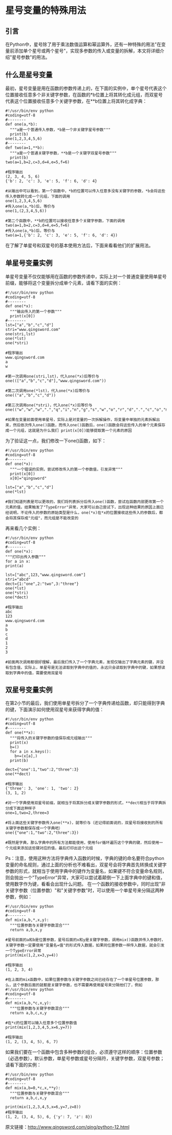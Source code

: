 # 星号变量的特殊用法
## 引言

在Python中，星号除了用于乘法数值运算和幂运算外，还有一种特殊的用法"在变量前添加单个星号或两个星号"，实现多参数的传入或变量的拆解，本文将详细介绍"星号参数"的用法。

## 什么是星号变量

最初，星号变量是用在函数的参数传递上的，在下面的实例中，单个星号代表这个位置接收任意多个非关键字参数，在函数的*b位置上将其转化成元组，而双星号代表这个位置接收任意多个关键字参数，在**b位置上将其转化成字典：

    #!/usr/bin/env python
    #coding=utf-8
    #--------
    def one(a,*b):
      """a是一个普通传入参数，*b是一个非关键字星号参数"""
      print(b)
    one(1,2,3,4,5,6)
    #--------
    def two(a=1,**b):
      """a是一个普通关键字参数，**b是一个关键字双星号参数"""
      print(b)
    two(a=1,b=2,c=3,d=4,e=5,f=6)

    #程序输出
    (2, 3, 4, 5, 6)
    {'b': 2, 'c': 3, 'e': 5, 'f': 6, 'd': 4}

    #从输出中可以看到，第一个函数中，*b的位置可以传入任意多没有关键字的参数，*b会将这些传入参数转化成一个元组，下面的调用
    one(1,2,3,4,5,6)
    #传入one(a,*b)后，等价与
    one(1,(2,3,4,5,6))

    #第二个函数中，**b的位置可以接收任意多个关键字参数，下面的调用
    two(a=1,b=2,c=3,d=4,e=5,f=6)
    #传入one(a,*b)后，等价与
    two(a=1,{'b': 2, 'c': 3, 'e': 5, 'f': 6, 'd': 4})

在了解了单星号和双星号的基本使用方法后，下面来看看他们的扩展用法。

## 单星号变量实例

单星号变量不仅仅能够用在函数的参数传递中，实际上对一个普通变量使用单星号前缀，能够将这个变量拆分成单个元素，请看下面的实例：

    #!/usr/bin/env python
    #coding=utf-8
    #--------
    def one(*x):
      """输出传入的第一个参数"""
      print(x[0])
    #--------
    lst=["a","b","c","d"]
    stri="www.qingsword.com"
    one(stri,lst)
    one(*lst)
    one(*stri)

    #程序输出
    www.qingsword.com
    a
    w

    #第一次调用one(stri,lst)，代入one(*x)后等价与
    one((["a","b","c","d"],"www.qingsword.com"))

    #第二次调用one(*lst)，代入one(*x)后等价与
    one(("a","b","c","d"))

    #第三次调用one(*stri)，代入one(*x)后等价与
    one(("w","w","w",".","q","i","n","g","s","w","o","r","d",".","c","o","m"))

    #如果在变量前面使用单星号，实际上是对变量的一次拆解操作，将变量中单独的元素拆解出来，然后依次传入one()函数，而传入one()函数后，one()函数会将这些传入的单个元素保存成一个元组，这就是为什么我们 print(x[0])能够提取第一个元素的原因

为了验证这一点，我们修改一下one()函数，如下：

    #!/usr/bin/env python
    #coding=utf-8
    #--------
    def one(*x):
      """一个错误的实例，尝试修改传入的第一个参数值，引发异常"""
      print(x[0])
      x[0]="qingsword"

    lst=["a","b","c","d"]
    one(*lst)

    #我们知道列表是可以更改的，我们将列表拆分后传入one()函数，尝试在函数内部更改第一个元素的值，结果触发了"TypeError"异常，大家可以自己尝试下，出现这种结果的原因上面已经说明，不论传入的参数的原始类型是什么，one(*x)在*x的位置接收这些传入的参数后，都会将其保存成"元组"，而元组是不能改变的

再来看几个实例：

    #!/usr/bin/env python
    #coding=utf-8
    #--------
    def one(*x):
    """打印出传入参数"""
    for a in x:
    print(a)

    lst=["abc",123,"www.qingsword.com"]
    stri="abcd"
    dect={1:"one",2:"two",3:"three"}
    one(*lst)
    one(*stri)
    one(*dect)

    #程序输出
    abc
    123
    www.qingsword.com
    a
    b
    c
    d
    1
    2
    3

    #前面两次调用都很好理解，最后我们传入了一个字典元素，发现仅输出了字典元素的键，并没有包含值，实际上，单星号是无法读取到字典中的值的，永远只会读取到字典中的键，如果想读取到字典中的值，需要使用双星号

## 双星号变量实例

在第2小节的最后，我们使用单星号拆分了一个字典传递给函数，却只能得到字典的键，下面演示如何使用双星号来获得字典的值：

    #!/usr/bin/env python
    #coding=utf-8
    #--------
    def one(**x):
      """将传入的关键字参数的值保存成元组输出"""
      print(x)
      b=()
      for a in x.keys():
        b+=(x[a],)
      print(b)

    dect={"one":1,"two":2,"three":3}
    one(**dect)

    #程序输出
    {'three': 3, 'one': 1, 'two': 2}
    (3, 1, 2)

    #对一个字典使用双星号前缀，就相当于将其拆分成关键字参数的形式，**dect相当于将字典拆分成下面这种样子
    one=1,two=2,three=3

    #将上面这些关键字参数传入one(**x)，就等价与（还记得前面说的，双星号将接收到的所有关键字参数都保存成一个字典吧）
    one({"one":1,"two":2,"three":3})

    #既然是字典，那么字典中的所有方法都能使用，使用for循环遍历这个字典的键，然后使用一个元组来添加这些键对应的值，最后打印出这个元组
Ps：注意，使用这种方法将字典传入函数的时候，字典的键的命名要符合python变量的命名规则，通过上面的分析也不难看出，双星号会将字典首先转换成关键字参数的形式，就相当于使用字典中的键作为变量名，如果键不符合变量命名规则，则会抛出一个"TypeError"异常，大家可以尝试着颠倒一下上面字典中的键和值，使用数字作为键，看看会出现什么问题。
在一个函数的接收参数中，同时出现"非关键字参数（位置参数）"和"关键字参数"时，可以使用一个单星号来分隔这两种参数，例如：

    #!/usr/bin/env python
    #coding=utf-8
    #--------
    def mix(a,b,*,x,y):
      """位置参数与关键字参数混合"""
      return a,b,x,y

    #星号前面的a和b是位置参数，星号后面的x和y是关键字参数，调用mix()函数并传入参数时，关键字参数一定要使用"变量名=值"的形式传入数据，如果同位置参数一样传入数据，就会引发一个TypeError异常
    print(mix(1,2,x=3,y=4))

    #程序输出
    (1, 2, 3, 4)

    #在上面的mix函数中，如果位置参数与关键字参数之间已经存在了一个单星号位置参数，那么，这个参数后面的就都是关键字参数，也不需要再使用星号来分隔他们了，例如
    #!/usr/bin/env python
    #coding=utf-8
    #--------
    def mix(a,b,*c,x,y):
      """位置参数与关键字参数混合"""
      return a,b,c,x,y

    #在*c的位置可以输入任意多个位置参数值
    print(mix(1,2,3,4,5,x=6,y=7))

    #程序输出
    (1, 2, (3, 4, 5), 6, 7)
如果我们要在一个函数中包含多种参数的组合，必须遵守这样的顺序：位置参数（必选参数），默认参数，单星号参数或星号分隔符，关键字参数，双星号参数；
请看下面的实例：

    #!/usr/bin/env python
    #coding=utf-8
    #--------
    def mix(a,b=0,*c,x,**y):
      """位置参数与关键字参数混合"""
      return a,b,c,x,y

    print(mix(1,2,3,4,5,x=6,y=7,z=8))
    #程序输出
    (1, 2, (3, 4, 5), 6, {'y': 7, 'z': 8})


原文链接：http://www.qingsword.com/qing/python-12.html

